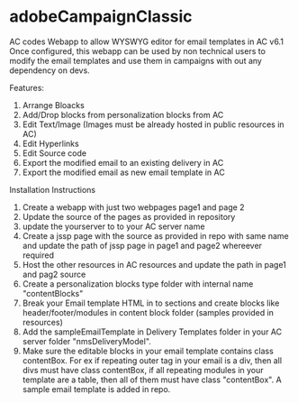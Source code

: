 # adobeCampaignClassic
AC codes
Webapp to allow WYSWYG editor for email templates in AC v6.1
Once configured, this webapp can be used by non technical users to modify the email templates and use them in campaigns with out any dependency on devs. 

Features:
1. Arrange Bloacks
2. Add/Drop blocks from personalization blocks from AC
3. Edit Text/Image  (Images must be already hosted in public resources in AC)
4. Edit Hyperlinks
5. Edit Source code
6. Export the modified email to an existing delivery in AC
7. Export the modified email as new email template in AC


Installation Instructions

1. Create a webapp with just two webpages page1 and page 2
2. Update the source of the pages as provided in repository
3. update the yourserver to to your AC server name
4. Create a jssp page with the source as provided in repo with same name and update the path of jssp page in page1 and page2 whereever required
5. Host the other resources in AC resources and update the path in page1 and pag2 source
6. Create a personalization blocks type folder with internal name "contentBlocks" 
7. Break your Email template HTML in to sections and create blocks like header/footer/modules in content block folder (samples provided in resources)
8. Add the sampleEmailTemplate in Delivery Templates folder in your AC server folder "nmsDeliveryModel".
9. Make sure the editable blocks in your email template contains class contentBox. For ex if repeating outer tag in your email is a div, then all divs must have class contentBox, if all repeating modules in your template are a table, then all of them must have class "contentBox".  A sample email template is added in repo.


